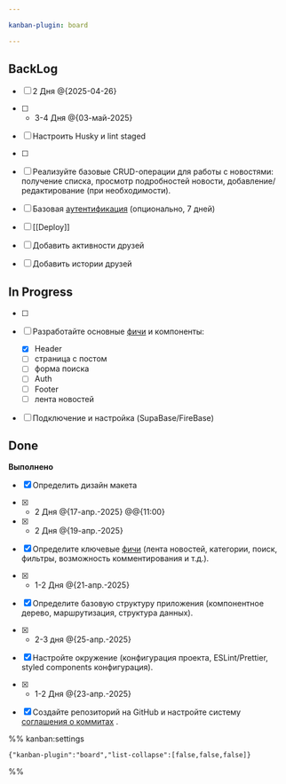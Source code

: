 ```yaml
---

kanban-plugin: board

---
```


## BackLog

- [ ] 2 Дня @{2025-04-26}
- [ ] - 3-4 Дня @{03-май-2025}
- [ ] Настроить Husky и lint staged
- [ ] 
- [ ] Реализуйте базовые CRUD-операции для работы с новостями: получение списка, просмотр подробностей новости, добавление/редактирование (при необходимости).
- [ ] Базовая [аутентификация](Authentication.md) (опционально, 7 дней)
- [ ] [[Deploy]]
- [ ] Добавить активности друзей
- [ ] Добавить истории друзей


## In Progress

- [ ] 
- [ ] Разработайте основные [фичи](_Features.md) и компоненты:
	- [x] Header
	- [ ] страница с постом
	- [ ] форма поиска
	- [ ] Auth
	- [ ] Footer
	- [ ] лента новостей
- [ ] Подключение и настройка (SupaBase/FireBase)


## Done

**Выполнено**
- [x] Определить дизайн макета
- [x] - 2 Дня @{17-апр.-2025} @@{11:00}
- [x] - 2 Дня @{19-апр.-2025}
- [x] Определите ключевые [фичи](_Features.md) (лента новостей, категории, поиск, фильтры, возможность комментирования и т.д.).
- [x] - 1-2 Дня @{21-апр.-2025}
- [x] Определите базовую структуру приложения (компонентное дерево, маршрутизация, структура данных).
- [x] - 2-3 дня @{25-апр.-2025}
- [x] Настройте окружение (конфигурация проекта, ESLint/Prettier, styled components конфигурация).
- [x] - 1-2 Дня @{23-апр.-2025}
- [x] Создайте репозиторий на GitHub и настройте систему  [соглашения о коммитах](Conventional_commits.md) .




%% kanban:settings
```
{"kanban-plugin":"board","list-collapse":[false,false,false]}
```
%%